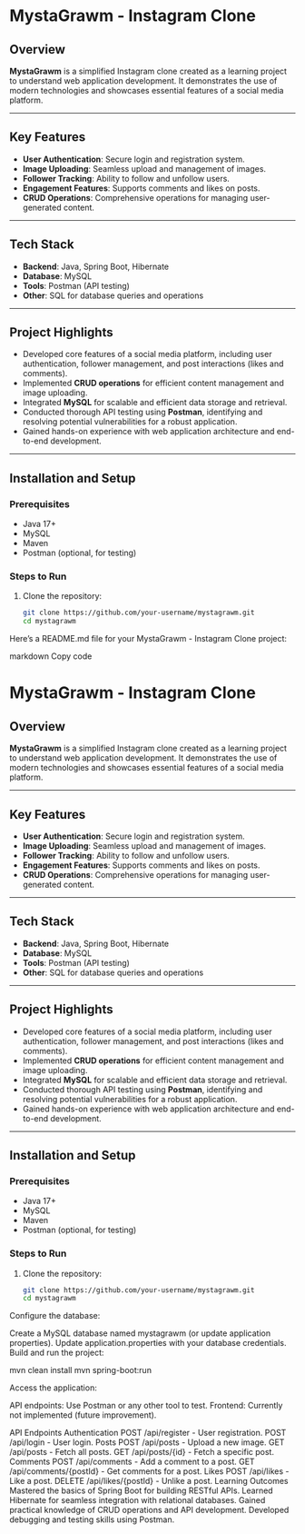 # MystaGrawm - Instagram Clone

## Overview
**MystaGrawm** is a simplified Instagram clone created as a learning project to understand web application development. It demonstrates the use of modern technologies and showcases essential features of a social media platform.

---

## Key Features
- **User Authentication**: Secure login and registration system.
- **Image Uploading**: Seamless upload and management of images.
- **Follower Tracking**: Ability to follow and unfollow users.
- **Engagement Features**: Supports comments and likes on posts.
- **CRUD Operations**: Comprehensive operations for managing user-generated content.

---

## Tech Stack
- **Backend**: Java, Spring Boot, Hibernate
- **Database**: MySQL
- **Tools**: Postman (API testing)
- **Other**: SQL for database queries and operations

---

## Project Highlights
- Developed core features of a social media platform, including user authentication, follower management, and post interactions (likes and comments).
- Implemented **CRUD operations** for efficient content management and image uploading.
- Integrated **MySQL** for scalable and efficient data storage and retrieval.
- Conducted thorough API testing using **Postman**, identifying and resolving potential vulnerabilities for a robust application.
- Gained hands-on experience with web application architecture and end-to-end development.

---

## Installation and Setup
### Prerequisites
- Java 17+
- MySQL
- Maven
- Postman (optional, for testing)

### Steps to Run
1. Clone the repository:
   ```bash
   git clone https://github.com/your-username/mystagrawm.git
   cd mystagrawm


Here’s a README.md file for your MystaGrawm - Instagram Clone project:

markdown
Copy code
# MystaGrawm - Instagram Clone

## Overview
**MystaGrawm** is a simplified Instagram clone created as a learning project to understand web application development. It demonstrates the use of modern technologies and showcases essential features of a social media platform.

---

## Key Features
- **User Authentication**: Secure login and registration system.
- **Image Uploading**: Seamless upload and management of images.
- **Follower Tracking**: Ability to follow and unfollow users.
- **Engagement Features**: Supports comments and likes on posts.
- **CRUD Operations**: Comprehensive operations for managing user-generated content.

---

## Tech Stack
- **Backend**: Java, Spring Boot, Hibernate
- **Database**: MySQL
- **Tools**: Postman (API testing)
- **Other**: SQL for database queries and operations

---

## Project Highlights
- Developed core features of a social media platform, including user authentication, follower management, and post interactions (likes and comments).
- Implemented **CRUD operations** for efficient content management and image uploading.
- Integrated **MySQL** for scalable and efficient data storage and retrieval.
- Conducted thorough API testing using **Postman**, identifying and resolving potential vulnerabilities for a robust application.
- Gained hands-on experience with web application architecture and end-to-end development.

---

## Installation and Setup
### Prerequisites
- Java 17+
- MySQL
- Maven
- Postman (optional, for testing)

### Steps to Run
1. Clone the repository:
   ```bash
   git clone https://github.com/your-username/mystagrawm.git
   cd mystagrawm
Configure the database:

Create a MySQL database named mystagrawm (or update application properties).
Update application.properties with your database credentials.
Build and run the project:

mvn clean install
mvn spring-boot:run

Access the application:

API endpoints: Use Postman or any other tool to test.
Frontend: Currently not implemented (future improvement).

API Endpoints
Authentication
POST /api/register - User registration.
POST /api/login - User login.
Posts
POST /api/posts - Upload a new image.
GET /api/posts - Fetch all posts.
GET /api/posts/{id} - Fetch a specific post.
Comments
POST /api/comments - Add a comment to a post.
GET /api/comments/{postId} - Get comments for a post.
Likes
POST /api/likes - Like a post.
DELETE /api/likes/{postId} - Unlike a post.
Learning Outcomes
Mastered the basics of Spring Boot for building RESTful APIs.
Learned Hibernate for seamless integration with relational databases.
Gained practical knowledge of CRUD operations and API development.
Developed debugging and testing skills using Postman.
